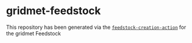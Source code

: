   # gridmet-feedstock
  This repository has been generated via the [`feedstock-creation-action`](https://github.com/pangeo-forge/feedstock-creation-action) for the gridmet Feedstock

